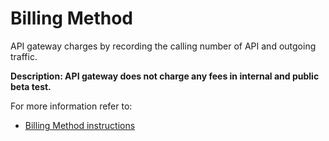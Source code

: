 # Billing Method
API gateway charges by recording the calling number of API and outgoing traffic.

**Description: API gateway does not charge any fees in internal and public beta test.**

For more information refer to:
- [Billing Method instructions](https://www.jdcloud.com/help/detail/1391/isCatalog/1)


		
		
		

